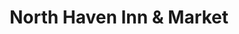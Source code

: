 ---
title: "North Haven Inn & Market"
url: /north-haven/north-haven-inn-und-market/
shop: Supermarkt
---
